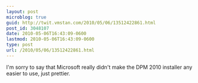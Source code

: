 ```yaml
---
layout: post
microblog: true
guid: http://twit.vmstan.com/2010/05/06/13512422861.html
post_id: 3048107
date: 2010-05-06T16:43:09-0600
lastmod: 2010-05-06T16:43:09-0600
type: post
url: /2010/05/06/13512422861.html
---
```

I'm sorry to say that Microsoft really didn't make the DPM 2010 installer any easier to use, just prettier.
